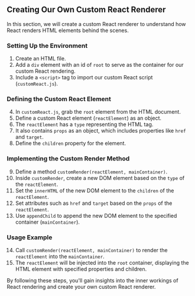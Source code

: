 ## Creating Our Own Custom React Renderer

In this section, we will create a custom React renderer to understand how React renders HTML elements behind the scenes.

### Setting Up the Environment

1. Create an HTML file.
2. Add a `div` element with an id of `root` to serve as the container for our custom React rendering.
3. Include a `<script>` tag to import our custom React script (`customReact.js`).

### Defining the Custom React Element

4. In `customReact.js`, grab the `root` element from the HTML document.
5. Define a custom React element (`reactElement`) as an object.
6. The `reactElement` has a `type` representing the HTML tag.
7. It also contains `props` as an object, which includes properties like `href` and `target`.
8. Define the `children` property for the element.

### Implementing the Custom Render Method

9. Define a method `customRender(reactElement, mainContainer)`.
10. Inside `customRender`, create a new DOM element based on the `type` of the `reactElement`.
11. Set the `innerHTML` of the new DOM element to the `children` of the `reactElement`.
12. Set attributes such as `href` and `target` based on the `props` of the `reactElement`.
13. Use `appendChild` to append the new DOM element to the specified container (`mainContainer`).

### Usage Example

14. Call `customRender(reactElement, mainContainer)` to render the `reactElement` into the `mainContainer`.
15. The `reactElement` will be injected into the `root` container, displaying the HTML element with specified properties and children.

By following these steps, you'll gain insights into the inner workings of React rendering and create your own custom React renderer.
